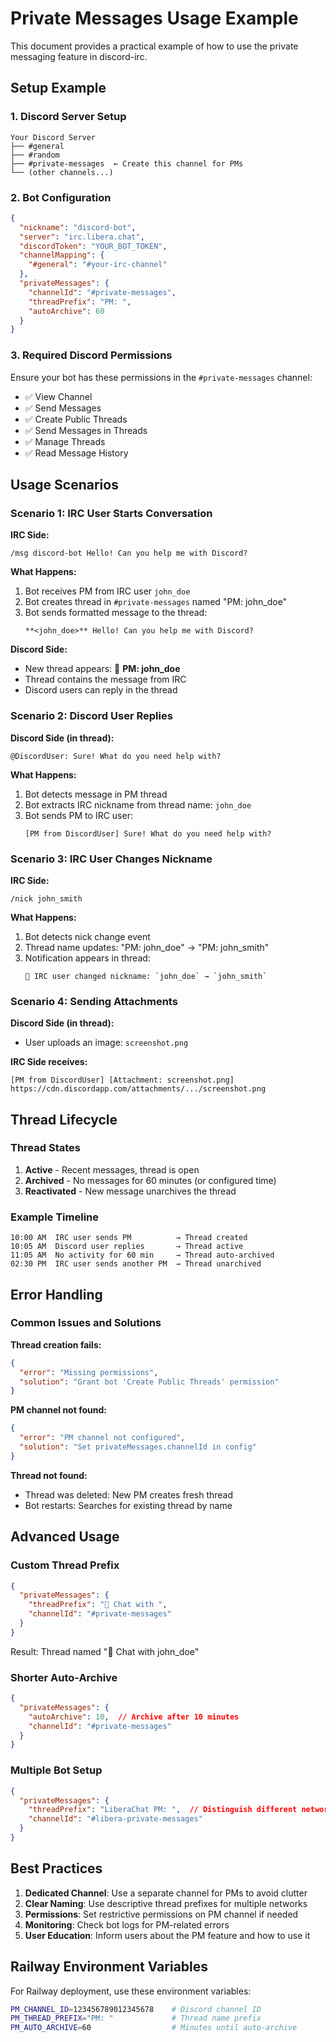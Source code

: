 # Private Messages Usage Example

This document provides a practical example of how to use the private messaging feature in discord-irc.

## Setup Example

### 1. Discord Server Setup
```
Your Discord Server
├── #general
├── #random
├── #private-messages  ← Create this channel for PMs
└── (other channels...)
```

### 2. Bot Configuration
```json
{
  "nickname": "discord-bot",
  "server": "irc.libera.chat",
  "discordToken": "YOUR_BOT_TOKEN",
  "channelMapping": {
    "#general": "#your-irc-channel"
  },
  "privateMessages": {
    "channelId": "#private-messages",
    "threadPrefix": "PM: ",
    "autoArchive": 60
  }
}
```

### 3. Required Discord Permissions
Ensure your bot has these permissions in the `#private-messages` channel:
- ✅ View Channel
- ✅ Send Messages  
- ✅ Create Public Threads
- ✅ Send Messages in Threads
- ✅ Manage Threads
- ✅ Read Message History

## Usage Scenarios

### Scenario 1: IRC User Starts Conversation

**IRC Side:**
```
/msg discord-bot Hello! Can you help me with Discord?
```

**What Happens:**
1. Bot receives PM from IRC user `john_doe`
2. Bot creates thread in `#private-messages` named "PM: john_doe"
3. Bot sends formatted message to the thread:
   ```
   **<john_doe>** Hello! Can you help me with Discord?
   ```

**Discord Side:**
- New thread appears: 🧵 **PM: john_doe**
- Thread contains the message from IRC
- Discord users can reply in the thread

### Scenario 2: Discord User Replies

**Discord Side (in thread):**
```
@DiscordUser: Sure! What do you need help with?
```

**What Happens:**
1. Bot detects message in PM thread 
2. Bot extracts IRC nickname from thread name: `john_doe`
3. Bot sends PM to IRC user:
   ```
   [PM from DiscordUser] Sure! What do you need help with?
   ```

### Scenario 3: IRC User Changes Nickname

**IRC Side:**
```
/nick john_smith
```

**What Happens:**
1. Bot detects nick change event
2. Thread name updates: "PM: john_doe" → "PM: john_smith"  
3. Notification appears in thread:
   ```
   🔄 IRC user changed nickname: `john_doe` → `john_smith`
   ```

### Scenario 4: Sending Attachments

**Discord Side (in thread):**
- User uploads an image: `screenshot.png`

**IRC Side receives:**
```
[PM from DiscordUser] [Attachment: screenshot.png] https://cdn.discordapp.com/attachments/.../screenshot.png
```

## Thread Lifecycle

### Thread States
1. **Active** - Recent messages, thread is open
2. **Archived** - No messages for 60 minutes (or configured time)
3. **Reactivated** - New message unarchives the thread

### Example Timeline
```
10:00 AM  IRC user sends PM          → Thread created
10:05 AM  Discord user replies       → Thread active
11:05 AM  No activity for 60 min     → Thread auto-archived
02:30 PM  IRC user sends another PM  → Thread unarchived
```

## Error Handling

### Common Issues and Solutions

**Thread creation fails:**
```json
{
  "error": "Missing permissions",
  "solution": "Grant bot 'Create Public Threads' permission"
}
```

**PM channel not found:**
```json
{
  "error": "PM channel not configured", 
  "solution": "Set privateMessages.channelId in config"
}
```

**Thread not found:**
- Thread was deleted: New PM creates fresh thread
- Bot restarts: Searches for existing thread by name

## Advanced Usage

### Custom Thread Prefix
```json
{
  "privateMessages": {
    "threadPrefix": "💬 Chat with ",
    "channelId": "#private-messages"
  }
}
```
Result: Thread named "💬 Chat with john_doe"

### Shorter Auto-Archive
```json
{
  "privateMessages": {
    "autoArchive": 10,  // Archive after 10 minutes
    "channelId": "#private-messages"
  }
}
```

### Multiple Bot Setup
```json
{
  "privateMessages": {
    "threadPrefix": "LiberaChat PM: ",  // Distinguish different networks
    "channelId": "#libera-private-messages"
  }
}
```

## Best Practices

1. **Dedicated Channel**: Use a separate channel for PMs to avoid clutter
2. **Clear Naming**: Use descriptive thread prefixes for multiple networks
3. **Permissions**: Set restrictive permissions on PM channel if needed
4. **Monitoring**: Check bot logs for PM-related errors
5. **User Education**: Inform users about the PM feature and how to use it

## Railway Environment Variables

For Railway deployment, use these environment variables:
```bash
PM_CHANNEL_ID=123456789012345678    # Discord channel ID
PM_THREAD_PREFIX="PM: "             # Thread name prefix  
PM_AUTO_ARCHIVE=60                  # Minutes until auto-archive
```